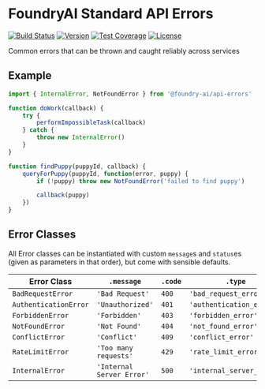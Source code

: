 # FoundryAI Standard API Errors

[![Build Status][build-status-badge]][build-status-link]
[![Version][npm-version-badge]][npm-link]
[![Test Coverage][test-coverage-badge]][test-coverage-link]
[![License][npm-license-badge]][npm-link]

Common errors that can be thrown and caught reliably across services

## Example

```javascript
import { InternalError, NotFoundError } from '@foundry-ai/api-errors'

function doWork(callback) {
    try {
        performImpossibleTask(callback)
    } catch {
        throw new InternalError()
    }
}

function findPuppy(puppyId, callback) {
    queryForPuppy(puppyId, function(error, puppy) {
        if (!puppy) throw new NotFoundError('failed to find puppy')

        callback(puppy)
    })
}
```

## Error Classes

All Error classes can be instantiated with custom `message`s and `status`es
(given as parameters in that order), but come with sensible defaults.

| Error Class | `.message` | `.code` | `.type` |
|-------------|------------|---------|---------|
| `BadRequestError` | `'Bad Request'` | `400` | `'bad_request_error'` |
| `AuthenticationError` | `'Unauthorized'` | `401` | `'authentication_error'` |
| `ForbiddenError` | `'Forbidden'` | `403` | `'forbidden_error'` |
| `NotFoundError` | `'Not Found'` | `404` | `'not_found_error'` |
| `ConflictError` | `'Conflict'` | `409` | `'conflict_error'` |
| `RateLimitError` | `'Too many requests'` | `429` | `'rate_limit_error'` |
| `InternalError` | `'Internal Server Error'` | `500` | `'internal_server_error'` |

[build-status-badge]: https://img.shields.io/travis/FoundryAI/api-errors/master.svg
[build-status-link]: https://travis-ci.org/FoundryAI/api-errors
[npm-link]: https://www.npmjs.com/package/@foundry-ai/api-errors
[npm-license-badge]: https://img.shields.io/npm/l/@foundry-ai/api-errors.svg
[npm-version-badge]: https://img.shields.io/npm/v/@foundry-ai/api-errors.svg
[test-coverage-badge]: https://img.shields.io/coveralls/FoundryAI/api-errors/master.svg
[test-coverage-link]: https://coveralls.io/github/FoundryAI/api-errors?branch=master
